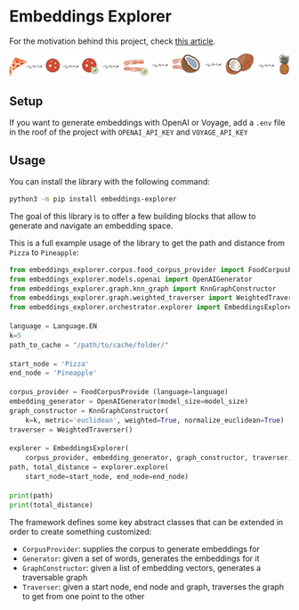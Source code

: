 # Embeddings Explorer

For the motivation behind this project, check [this article](https://geppetto.substack.com/p/do-llms-put-pineapple-on-pizza).

![Example Pizza to Pineapple](images/example_path.png)

## Setup

If you want to generate embeddings with OpenAI or Voyage, add a `.env` file in the roof of the project with `OPENAI_API_KEY` and `VOYAGE_API_KEY`

## Usage

You can install the library with the following command:

```bash
python3 -m pip install embeddings-explorer
```

The goal of this library is to offer a few building blocks that allow to generate and navigate an embedding space.

This is a full example usage of the library to get the path and distance from `Pizza` to `Pineapple`:

```python
from embeddings_explorer.corpus.food_corpus_provider import FoodCorpusProvider, Language
from embeddings_explorer.models.openai import OpenAIGenerator
from embeddings_explorer.graph.knn_graph import KnnGraphConstructor
from embeddings_explorer.graph.weighted_traverser import WeightedTraverser
from embeddings_explorer.orchestrator.explorer import EmbeddingsExplorer

language = Language.EN
k=5
path_to_cache = "/path/to/cache/folder/"

start_node = 'Pizza'
end_node = 'Pineapple'

corpus_provider = FoodCorpusProvide (language=language)
embedding_generator = OpenAIGenerator(model_size=model_size)
graph_constructor = KnnGraphConstructor(
    k=k, metric='euclidean', weighted=True, normalize_euclidean=True)
traverser = WeightedTraverser()

explorer = EmbeddingsExplorer(
    corpus_provider, embedding_generator, graph_constructor, traverser, path_to_cache)
path, total_distance = explorer.explore(
    start_node=start_node, end_node=end_node)

print(path)
print(total_distance)
```

The framework defines some key abstract classes that can be extended in order to create something customized:

- `CorpusProvider`: supplies the corpus to generate embeddings for
- `Generator`: given a set of words, generates the embeddings for it
- `GraphConstructor`: given a list of embedding vectors, generates a traversable graph
- `Traverser`: given a start node, end node and graph, traverses the graph to get from one point to the other

